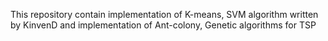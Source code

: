 This repository contain implementation of K-means, SVM algorithm written by KinvenD 
and implementation of Ant-colony, Genetic algorithms for TSP
